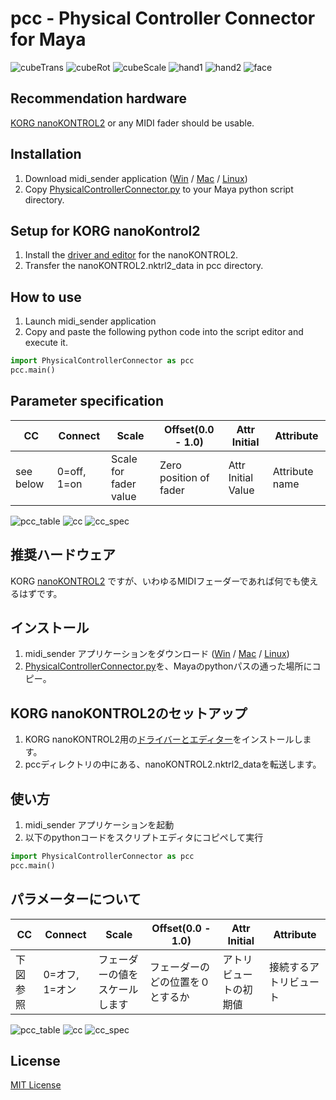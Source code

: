 # pcc - Physical Controller Connector for Maya
![cubeTrans](http://itonaofumi.github.io/pcc/cubeTrans.gif)
![cubeRot](http://itonaofumi.github.io/pcc/cubeRot.gif)
![cubeScale](http://itonaofumi.github.io/pcc/cubeScale.gif)
![hand1](http://itonaofumi.github.io/pcc/hand1.gif)
![hand2](http://itonaofumi.github.io/pcc/hand2.gif)
![face](http://itonaofumi.github.io/pcc/face.gif)

## Recommendation hardware
[KORG nanoKONTROL2](http://www.korg.com/jp/products/computergear/nanokontrol2/) or any MIDI fader should be usable.

## Installation
1. Download midi_sender application ([Win](https://drive.google.com/open?id=0B8B9l26ZTUIBS0h2OEZuR0U0elU) / [Mac](https://drive.google.com/open?id=0B8B9l26ZTUIBNGY5LTRCSjJySFk) / [Linux](https://drive.google.com/open?id=0B8B9l26ZTUIBd1ZjZHZJYlVKMnM))
2. Copy [PhysicalControllerConnector.py](PhysicalControllerConnector.py) to your Maya python script directory.

## Setup for KORG nanoKontrol2
1. Install the [driver and editor](http://www.korg.com/jp/support/download/product/0/159/#software) for the nanoKONTROL2.
2. Transfer the nanoKONTROL2.nktrl2_data in pcc directory.

## How to use
1. Launch midi_sender application
2. Copy and paste the following python code into the script editor and execute it.
```python
import PhysicalControllerConnector as pcc
pcc.main()
```

## Parameter specification
|CC|Connect|Scale|Offset(0.0 - 1.0)|Attr Initial|Attribute|
|--|-------|-----|------|------------|---------|
|see below|0=off, 1=on|Scale for fader value|Zero position of fader|Attr Initial Value|Attribute name|

![pcc_table](http://itonaofumi.github.io/pcc/pcc_table.png)
![cc](http://itonaofumi.github.io/pcc/nanoKONTROL2CC.png)
![cc_spec](http://itonaofumi.github.io/pcc/nanoKONTROL2CC_specE.png)

## 推奨ハードウェア
KORG [nanoKONTROL2](http://www.korg.com/jp/products/computergear/nanokontrol2/)
ですが、いわゆるMIDIフェーダーであれば何でも使えるはずです。

## インストール
1. midi_sender アプリケーションをダウンロード ([Win](https://drive.google.com/open?id=0B8B9l26ZTUIBS0h2OEZuR0U0elU) / [Mac](https://drive.google.com/open?id=0B8B9l26ZTUIBNGY5LTRCSjJySFk) / [Linux](https://drive.google.com/open?id=0B8B9l26ZTUIBd1ZjZHZJYlVKMnM))
2. [PhysicalControllerConnector.py](PhysicalControllerConnector.py)を、Mayaのpythonパスの通った場所にコピー。

## KORG nanoKONTROL2のセットアップ
1. KORG nanoKONTROL2用の[ドライバーとエディター](http://www.korg.com/jp/support/download/product/0/159/#software)をインストールします。
2. pccディレクトリの中にある、nanoKONTROL2.nktrl2_dataを転送します。

## 使い方
1. midi_sender アプリケーションを起動
2. 以下のpythonコードをスクリプトエディタにコピペして実行
```python
import PhysicalControllerConnector as pcc
pcc.main()
```

## パラメーターについて
|CC|Connect|Scale|Offset(0.0 - 1.0)|Attr Initial|Attribute|
|--|-------|-----|------|------------|---------|
|下図参照|0=オフ, 1=オン|フェーダーの値をスケールします|フェーダーのどの位置を０とするか|アトリビュートの初期値|接続するアトリビュート|

![pcc_table](http://itonaofumi.github.io/pcc/pcc_table.png)
![cc](http://itonaofumi.github.io/pcc/nanoKONTROL2CC.png)
![cc_spec](http://itonaofumi.github.io/pcc/nanoKONTROL2CC_specJ.png)

## License
[MIT License](LICENSE)
